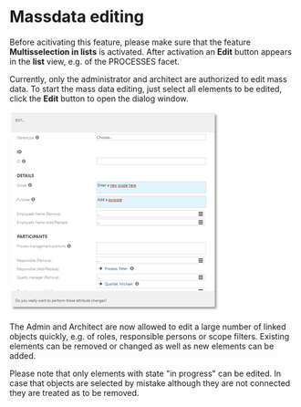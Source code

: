 # Massdata editing

Before acitivating this feature, please make sure that the feature __Multisselection in lists__ is activated. After activation an __Edit__ button appears in the __list__ view, e.g. of the PROCESSES facet.

Currently, only the administrator and architect are authorized to edit mass data. To start the mass data editing, just select all elements to be edited, click the __Edit__ button to open the dialog window.

![screen](../media/massdatadialog.png) 

The Admin and Architect are now allowed to edit a large number of linked objects quickly, e.g. of roles, responsible persons or scope filters. Existing elements can be removed or changed as well as new elements can be added.

Please note that only elements with state "in progress" can be edited. In case that objects are selected by mistake although they are not connected they are treated as to be removed.  




  

